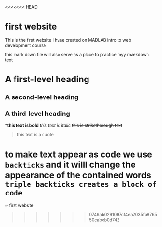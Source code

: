 <<<<<<< HEAD
# first website
This is the first website I hvae created on MADLAB intro to web development course

this mark down file will also serve as a place to practice myy maekdown text


# A first-level heading 
## A second-level heading 
## A third-level heading 

***this text is bold**
*this text is italic*
~~this is strikethorough text~~

>this text is a quote

to make text appear as code we use `backticks` and it willl change the appearance of the contained words
```triple backticks creates a block of code```  
=======
~ first website
>>>>>>> 0749ab0291097cf4ea2035fa876550cabeb0d742
